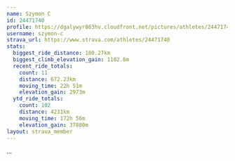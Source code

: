 ```yaml
---
name: Szymon C
id: 24471740
profile: https://dgalywyr863hv.cloudfront.net/pictures/athletes/24471740/7213253/3/large.jpg
username: szymon-c
strava_url: https://www.strava.com/athletes/24471740
stats:
  biggest_ride_distance: 180.27km
  biggest_climb_elevation_gain: 1102.6m
  recent_ride_totals:
    count: 11
    distance: 672.23km
    moving_time: 22h 51m
    elevation_gain: 2973m
  ytd_ride_totals:
    count: 102
    distance: 4231km
    moving_time: 172h 56m
    elevation_gain: 37880m
layout: strava_member
--- 
```

...
